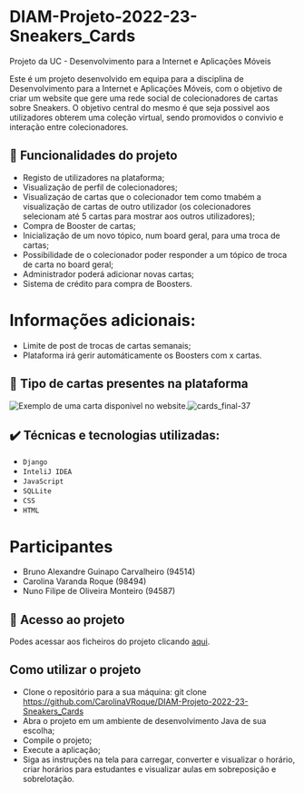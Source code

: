 # DIAM-Projeto-2022-23-Sneakers_Cards
Projeto da UC - Desenvolvimento para a Internet e Aplicações Móveis

Este é um projeto desenvolvido em equipa para a disciplina de Desenvolvimento para a Internet e Aplicações Móveis, com o objetivo de criar um website que gere uma rede social de colecionadores de cartas sobre Sneakers. O objetivo central do mesmo é que seja possivel aos utilizadores obterem uma coleção virtual, sendo promovidos o convivio e interação entre colecionadores. 

## 🔨 Funcionalidades do projeto
- Registo de utilizadores na plataforma;
- Visualização de perfil de colecionadores;
- Visualizaçáo de cartas que o colecionador tem como tmabém a visualização de cartas de outro utilizador (os
colecionadores selecionam até 5 cartas para mostrar aos outros utilizadores);
- Compra de Booster de cartas;
- Inicialização de um novo tópico, num board geral, para uma troca de cartas;
- Possibilidade de o colecionador poder responder a um tópico de troca de carta no board geral;
- Administrador poderá adicionar novas cartas;
- Sistema de crédito para compra de Boosters.

# Informações adicionais:
- Limite de post de trocas de cartas semanais;
- Plataforma irá gerir automáticamente os Boosters com x cartas.

## 🎴 Tipo de cartas presentes na plataforma
![Exemplo de uma carta disponivel no website.](https://user-images.githubusercontent.com/103536183/231151458-f938b9c2-eab4-47fe-b179-82475421c58e.png)![cards_final-37](https://user-images.githubusercontent.com/103536183/231158196-b2e63c8c-98e5-456a-bea3-e3dd539366b5.png)


## ✔️ Técnicas e tecnologias utilizadas:
- ``Django``
- ``InteliJ IDEA``
- ``JavaScript``
- ``SQLLite``
- ``CSS``
- ``HTML``

# Participantes
- Bruno Alexandre Guinapo Carvalheiro (94514)
- Carolina Varanda Roque (98494)
- Nuno Filipe de Oliveira Monteiro (94587)


## 📁 Acesso ao projeto
Podes acessar aos ficheiros do projeto clicando [aqui]().

## Como utilizar o projeto
- Clone o repositório para a sua máquina:
git clone https://github.com/CarolinaVRoque/DIAM-Projeto-2022-23-Sneakers_Cards
- Abra o projeto em um ambiente de desenvolvimento Java de sua escolha;
- Compile o projeto;
- Execute a aplicação;
- Siga as instruções na tela para carregar, converter e visualizar o horário, criar horários para estudantes e visualizar aulas em sobreposição e sobrelotação.
